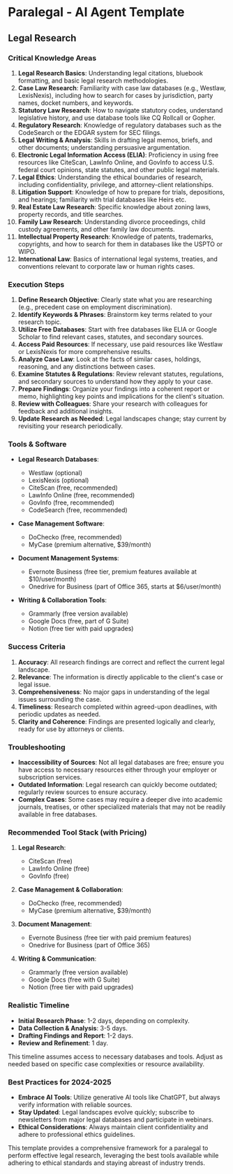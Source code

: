 # Paralegal - AI Agent Template

## Legal Research

### Critical Knowledge Areas

1. **Legal Research Basics**: Understanding legal citations, bluebook formatting, and basic legal research methodologies.
2. **Case Law Research**: Familiarity with case law databases (e.g., Westlaw, LexisNexis), including how to search for cases by jurisdiction, party names, docket numbers, and keywords.
3. **Statutory Law Research**: How to navigate statutory codes, understand legislative history, and use database tools like CQ Rollcall or Gopher.
4. **Regulatory Research**: Knowledge of regulatory databases such as the CodeSearch or the EDGAR system for SEC filings.
5. **Legal Writing & Analysis**: Skills in drafting legal memos, briefs, and other documents; understanding persuasive argumentation.
6. **Electronic Legal Information Access (ELIA)**: Proficiency in using free resources like CiteScan, LawInfo Online, and GovInfo to access U.S. federal court opinions, state statutes, and other public legal materials.
7. **Legal Ethics**: Understanding the ethical boundaries of research, including confidentiality, privilege, and attorney-client relationships.
8. **Litigation Support**: Knowledge of how to prepare for trials, depositions, and hearings; familiarity with trial databases like Heirs etc.
9. **Real Estate Law Research**: Specific knowledge about zoning laws, property records, and title searches.
10. **Family Law Research**: Understanding divorce proceedings, child custody agreements, and other family law documents.
11. **Intellectual Property Research**: Knowledge of patents, trademarks, copyrights, and how to search for them in databases like the USPTO or WIPO.
12. **International Law**: Basics of international legal systems, treaties, and conventions relevant to corporate law or human rights cases.

### Execution Steps

1. **Define Research Objective**: Clearly state what you are researching (e.g., precedent case on employment discrimination).
2. **Identify Keywords & Phrases**: Brainstorm key terms related to your research topic.
3. **Utilize Free Databases**: Start with free databases like ELIA or Google Scholar to find relevant cases, statutes, and secondary sources.
4. **Access Paid Resources**: If necessary, use paid resources like Westlaw or LexisNexis for more comprehensive results.
5. **Analyze Case Law**: Look at the facts of similar cases, holdings, reasoning, and any distinctions between cases.
6. **Examine Statutes & Regulations**: Review relevant statutes, regulations, and secondary sources to understand how they apply to your case.
7. **Prepare Findings**: Organize your findings into a coherent report or memo, highlighting key points and implications for the client's situation.
8. **Review with Colleagues**: Share your research with colleagues for feedback and additional insights.
9. **Update Research as Needed**: Legal landscapes change; stay current by revisiting your research periodically.

### Tools & Software

- **Legal Research Databases**:
  - Westlaw (optional)
  - LexisNexis (optional)
  - CiteScan (free, recommended)
  - LawInfo Online (free, recommended)
  - GovInfo (free, recommended)
  - CodeSearch (free, recommended)

- **Case Management Software**:
  - DoChecko (free, recommended)
  - MyCase (premium alternative, $39/month)
  
- **Document Management Systems**:
  - Evernote Business (free tier, premium features available at $10/user/month)
  - Onedrive for Business (part of Office 365, starts at $6/user/month)

- **Writing & Collaboration Tools**:
  - Grammarly (free version available)
  - Google Docs (free, part of G Suite)
  - Notion (free tier with paid upgrades)

### Success Criteria

1. **Accuracy**: All research findings are correct and reflect the current legal landscape.
2. **Relevance**: The information is directly applicable to the client's case or legal issue.
3. **Comprehensiveness**: No major gaps in understanding of the legal issues surrounding the case.
4. **Timeliness**: Research completed within agreed-upon deadlines, with periodic updates as needed.
5. **Clarity and Coherence**: Findings are presented logically and clearly, ready for use by attorneys or clients.

### Troubleshooting

- **Inaccessibility of Sources**: Not all legal databases are free; ensure you have access to necessary resources either through your employer or subscription services.
- **Outdated Information**: Legal research can quickly become outdated; regularly review sources to ensure accuracy.
- **Complex Cases**: Some cases may require a deeper dive into academic journals, treatises, or other specialized materials that may not be readily available in free databases.

### Recommended Tool Stack (with Pricing)

1. **Legal Research**:
   - CiteScan (free)
   - LawInfo Online (free)
   - GovInfo (free)

2. **Case Management & Collaboration**:
   - DoChecko (free, recommended)
   - MyCase (premium alternative, $39/month)

3. **Document Management**:
   - Evernote Business (free tier with paid premium features)
   - Onedrive for Business (part of Office 365)

4. **Writing & Communication**:
   - Grammarly (free version available)
   - Google Docs (free with G Suite)
   - Notion (free tier with paid upgrades)

### Realistic Timeline

- **Initial Research Phase**: 1-2 days, depending on complexity.
- **Data Collection & Analysis**: 3-5 days.
- **Drafting Findings and Report**: 1-2 days.
- **Review and Refinement**: 1 day.

This timeline assumes access to necessary databases and tools. Adjust as needed based on specific case complexities or resource availability.

### Best Practices for 2024-2025

- **Embrace AI Tools**: Utilize generative AI tools like ChatGPT, but always verify information with reliable sources.
- **Stay Updated**: Legal landscapes evolve quickly; subscribe to newsletters from major legal databases and participate in webinars.
- **Ethical Considerations**: Always maintain client confidentiality and adhere to professional ethics guidelines.

This template provides a comprehensive framework for a paralegal to perform effective legal research, leveraging the best tools available while adhering to ethical standards and staying abreast of industry trends.

